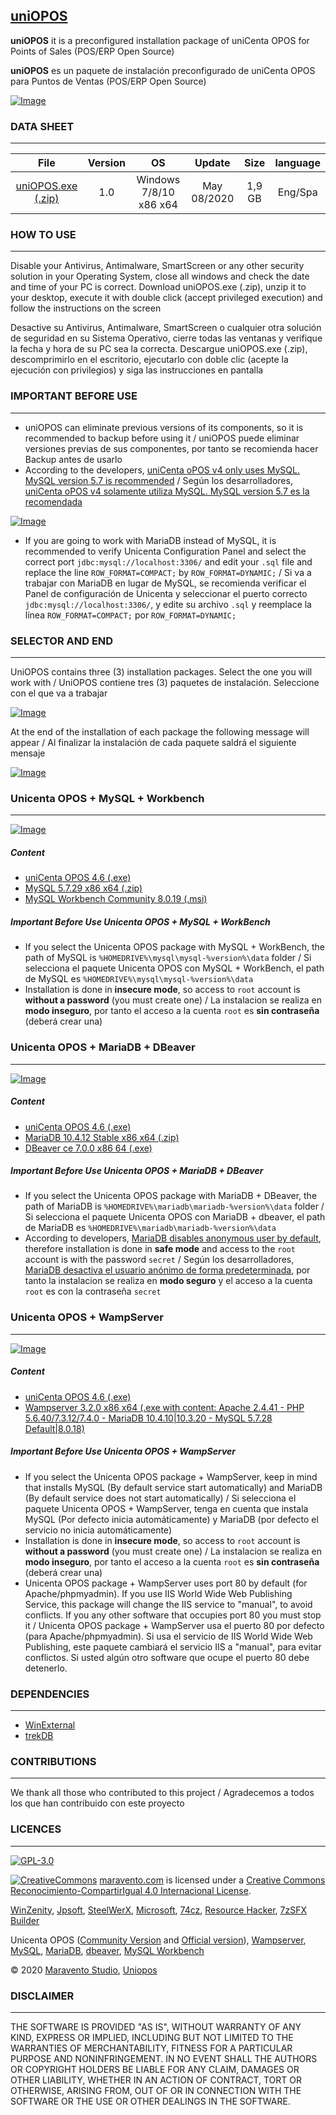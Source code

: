 ## [uniOPOS](https://uniopos.com/)

**uniOPOS** it is a preconfigured installation package of uniCenta OPOS for Points of Sales (POS/ERP Open Source)

**uniOPOS** es un paquete de instalación preconfigurado de uniCenta OPOS para Puntos de Ventas (POS/ERP Open Source)

[![Image](https://4.bp.blogspot.com/-I60lcdWHZfk/WXHzBV95bSI/AAAAAAAADVA/H4_pxdFjRBMLZtGCdYhDrqRXK4NHFOCEwCLcBGAs/s320/uniOPOS.png)](https://www.maravento.com/)

### DATA SHEET
---

|File|Version|OS|Update|Size|language|
| :---: | :---: | :---: | :---: | :---: | :---: |
|[uniOPOS.exe (.zip)](http://pc.cd/0wditalK)|1.0|Windows 7/8/10 x86 x64|May 08/2020|1,9 GB|Eng/Spa|

### HOW TO USE
---

Disable your Antivirus, Antimalware, SmartScreen or any other security solution in your Operating System, close all windows and check the date and time of your PC is correct. Download uniOPOS.exe (.zip), unzip it to your desktop, execute it with double click (accept privileged execution) and follow the instructions on the screen

Desactive su Antivirus, Antimalware, SmartScreen o cualquier otra solución de seguridad en su Sistema Operativo, cierre todas las ventanas y verifique la fecha y hora de su PC sea la correcta. Descargue uniOPOS.exe (.zip), descomprimirlo en el escritorio, ejecutarlo con doble clic (acepte la ejecución con privilegios) y siga las instrucciones en pantalla

### IMPORTANT BEFORE USE
---

- uniOPOS can eliminate previous versions of its components, so it is recommended to backup before using it / uniOPOS puede eliminar versiones previas de sus componentes, por tanto se recomienda hacer Backup antes de usarlo
- According to the developers, [uniCenta oPOS v4 only uses MySQL. MySQL version 5.7 is recommended](https://unicenta.com/pages/configure-unicenta-opos/) / Según los desarrolladores, [uniCenta oPOS v4 solamente utiliza MySQL. MySQL version 5.7 es la recomendada](https://unicenta.com/pages/configure-unicenta-opos/)

[![Image](https://1.bp.blogspot.com/-DpcvfI_5Eic/XmbIW9mnBBI/AAAAAAAALPo/jDlqzjbLqJodaECoIiHgx5P6n1V1Q7PsgCLcBGAsYHQ/s1600/unicenta.png)](https://www.maravento.com/)

- If you are going to work with MariaDB instead of MySQL, it is recommended to verify Unicenta Configuration Panel and select the correct port `jdbc:mysql://localhost:3306/` and edit your `.sql` file and replace the line `ROW_FORMAT=COMPACT;` by `ROW_FORMAT=DYNAMIC;` / Si va a trabajar con MariaDB en lugar de MySQL, se recomienda verificar el Panel de configuración de Unicenta y seleccionar el puerto correcto `jdbc:mysql://localhost:3306/`, y edite su archivo `.sql` y reemplace la línea `ROW_FORMAT=COMPACT;` por `ROW_FORMAT=DYNAMIC;`

### SELECTOR AND END
---

UniOPOS contains three (3) installation packages. Select the one you will work with / UniOPOS contiene tres (3) paquetes de instalación. Seleccione con el que va a trabajar

[![Image](https://1.bp.blogspot.com/-xWfn0ZWgdBw/XmFlZVuX0CI/AAAAAAAALJo/BiqUBs7Sw9ID8phaMk0wkKHkcNRonaA-QCLcBGAsYHQ/s1600/uniopos-selector.png)](https://www.maravento.com)

At the end of the installation of each package the following message will appear / Al finalizar la instalación de cada paquete saldrá el siguiente mensaje

[![Image](https://1.bp.blogspot.com/-zXgEY8YK9NY/XmFlYI6dziI/AAAAAAAALJY/NEogpYmRevMSc8tfb6SJyyyiPW71zmo4gCLcBGAsYHQ/s1600/uniopos-end.png)](https://www.maravento.com)

### Unicenta OPOS + MySQL + Workbench
---

[![Image](https://1.bp.blogspot.com/-oQwYjqnGuTg/XmFlZEokWwI/AAAAAAAALJk/324KSU9_03YfFBMijOQbZC1o3IZjbaxxACLcBGAsYHQ/s1600/uniopos-mysql.png)](https://www.maravento.com)

##### Content

- [uniCenta OPOS 4.6 (.exe)](https://unicenta.com/download-files/installers/)
- [MySQL 5.7.29 x86 x64 (.zip)](https://dev.mysql.com/downloads/mysql/5.7.html#downloads/)
- [MySQL Workbench Community 8.0.19 (.msi)](https://dev.mysql.com/downloads/workbench/)

##### Important Before Use Unicenta OPOS + MySQL + WorkBench

- If you select the Unicenta OPOS package with MySQL + WorkBench, the path of MySQL is `%HOMEDRIVE%\mysql\mysql-%version%\data` folder / Si selecciona el paquete Unicenta OPOS con MySQL + WorkBench, el path de MySQL es `%HOMEDRIVE%\mysql\mysql-%version%\data`
- Installation is done in **insecure mode**, so access to `root` account is **without a password** (you must create one) / La instalacion se realiza en **modo inseguro**, por tanto el acceso a la cuenta `root` es **sin contraseña** (deberá crear una)

### Unicenta OPOS + MariaDB + DBeaver
---

[![Image](https://1.bp.blogspot.com/-hH1e_SqkB3M/XmFlYMz_wWI/AAAAAAAALJU/4QKwbj6NgNkFULi5GyduJxjoYWs13KrDACLcBGAsYHQ/s1600/uniopos-mariadb.png)](https://www.maravento.com)

##### Content

- [uniCenta OPOS 4.6 (.exe)](https://unicenta.com/download-files/installers/)
- [MariaDB 10.4.12 Stable x86 x64 (.zip)](https://downloads.mariadb.org/mariadb/10.4.12/)
- [DBeaver ce 7.0.0 x86 64 (.exe)](https://github.com/dbeaver/dbeaver/releases)

##### Important Before Use Unicenta OPOS + MariaDB + DBeaver

- If you select the Unicenta OPOS package with MariaDB + DBeaver, the path of MariaDB is `%HOMEDRIVE%\mariadb\mariadb-%version%\data` folder / Si selecciona el paquete Unicenta OPOS con MariaDB + dbeaver, el path de MariaDB es `%HOMEDRIVE%\mariadb\mariadb-%version%\data`
- According to developers, [MariaDB disables anonymous user by default](https://mariadb.com/kb/en/installing-mariadb-windows-zip-packages/), therefore installation is done in **safe mode** and access to the `root` account is with the password `secret` / Según los desarrolladores, [MariaDB desactiva el usuario anónimo de forma predeterminada](https://mariadb.com/kb/en/installing-mariadb-windows-zip-packages/), por tanto la instalacion se realiza en **modo seguro** y el acceso a la cuenta `root` es con la contraseña `secret`

### Unicenta OPOS + WampServer
---

[![Image](https://1.bp.blogspot.com/-flUtEE_bBVQ/XmFlZ66vFkI/AAAAAAAALJw/9F_WmXE0llc8lnb4alq69NJ-HkrAb1HoACLcBGAsYHQ/s1600/uniopos-wamp.png)](https://www.maravento.com)

##### Content

- [uniCenta OPOS 4.6 (.exe)](https://unicenta.com/download-files/installers/)
- [Wampserver 3.2.0 x86 x64 (.exe with content: Apache 2.4.41 - PHP 5.6.40/7.3.12/7.4.0 - MariaDB 10.4.10|10.3.20 - MySQL 5.7.28 Default|8.0.18)](http://wampserver.aviatechno.net/?lang=en)

##### Important Before Use Unicenta OPOS + WampServer

- If you select the Unicenta OPOS package + WampServer, keep in mind that installs MySQL (By default service start automatically) and MariaDB (By default service does not start automatically) / Si selecciona el paquete Unicenta OPOS + WampServer, tenga en cuenta que instala MySQL (Por defecto inicia automáticamente) y MariaDB (por defecto el servicio no inicia automáticamente)
- Installation is done in **insecure mode**, so access to `root` account is **without a password** (you must create one) / La instalacion se realiza en **modo inseguro**, por tanto el acceso a la cuenta `root` es **sin contraseña** (deberá crear una)
- Unicenta OPOS package + WampServer uses port 80 by default (for Apache/phpmyadmin). If you use IIS World Wide Web Publishing Service, this package will change the IIS service to "manual", to avoid conflicts. If you any other software that occupies port 80 you must stop it / Unicenta OPOS package + WampServer usa el puerto 80 por defecto (para Apache/phpmyadmin). Si usa el servicio de IIS World Wide Web Publishing, este paquete cambiará el servicio IIS a "manual", para evitar conflictos. Si usted algún otro software que ocupe el puerto 80 debe detenerlo.

### DEPENDENCIES
---

- [WinExternal](https://github.com/maravento/winexternal)
- [trekDB](https://github.com/maravento/trekdb)

### CONTRIBUTIONS
---

We thank all those who contributed to this project / Agradecemos a todos los que han contribuido con este proyecto

### LICENCES
---

[![GPL-3.0](https://img.shields.io/badge/License-GPLv3-blue.svg)](https://www.gnu.org/licenses/gpl.txt)

[![CreativeCommons](https://licensebuttons.net/l/by-sa/4.0/88x31.png)](http://creativecommons.org/licenses/by-sa/4.0/)
[maravento.com](https://www.maravento.com) is licensed under a [Creative Commons Reconocimiento-CompartirIgual 4.0 Internacional License](http://creativecommons.org/licenses/by-sa/4.0/).

[WinZenity](https://github.com/maravento/winzenity), [Jpsoft](https://jpsoft.com/), [SteelWerX](https://fstaal01.home.xs4all.nl/swreg-us.html), [Microsoft](https://www.microsoft.com/), [74cz](http://74.cz/es/make-sfx/index.php), [Resource Hacker](http://www.angusj.com/resourcehacker/), [7zSFX Builder](https://sourceforge.net/projects/s-zipsfxbuilder/)

Unicenta OPOS ([Community Version](https://ftp://197.155.77.8/sourceforge/u/un/unicentaopos/releases/windows/) and [Official version](https://unicenta.com/download-files/installers/)), [Wampserver](http://wampserver.aviatechno.net/?lang=en), [MySQL](https://dev.mysql.com/downloads/mysql/5.7.html#downloads/), [MariaDB](https://downloads.mariadb.org/mariadb/10.4.12/), [dbeaver](https://github.com/dbeaver/dbeaver/releases), [MySQL Workbench](https://dev.mysql.com/downloads/workbench/)

© 2020 [Maravento Studio](https://www.maravento.com), [Uniopos](https://uniopos.com/)

### DISCLAIMER
---

THE SOFTWARE IS PROVIDED "AS IS", WITHOUT WARRANTY OF ANY KIND, EXPRESS OR IMPLIED, INCLUDING BUT NOT LIMITED TO THE WARRANTIES OF MERCHANTABILITY, FITNESS FOR A PARTICULAR PURPOSE AND NONINFRINGEMENT. IN NO EVENT SHALL THE AUTHORS OR COPYRIGHT HOLDERS BE LIABLE FOR ANY CLAIM, DAMAGES OR OTHER LIABILITY, WHETHER IN AN ACTION OF CONTRACT, TORT OR OTHERWISE, ARISING FROM, OUT OF OR IN CONNECTION WITH THE SOFTWARE OR THE USE OR OTHER DEALINGS IN THE SOFTWARE.
